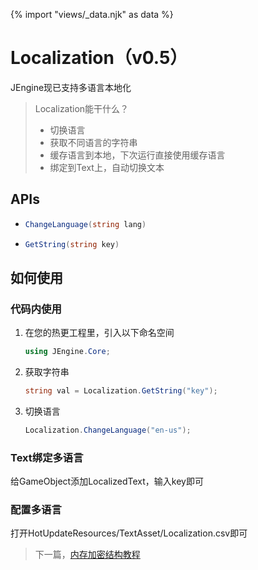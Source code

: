 {% import "views/_data.njk" as data %}

# Localization（v0.5）

JEngine现已支持多语言本地化

> Localization能干什么？
>
> - 切换语言
> - 获取不同语言的字符串
> - 缓存语言到本地，下次运行直接使用缓存语言
> - 绑定到Text上，自动切换文本


## APIs


- ```csharp
  ChangeLanguage(string lang)
  ```


- ```csharp
  GetString(string key)
  ```


## 如何使用

### 代码内使用

1. 在您的热更工程里，引入以下命名空间

   ```csharp
   using JEngine.Core;
   ```

2. 获取字符串

   ```csharp
   string val = Localization.GetString("key");
   ```

3. 切换语言

   ```csharp
   Localization.ChangeLanguage("en-us");
   ```

### Text绑定多语言

   给GameObject添加LocalizedText，输入key即可

### 配置多语言

   打开HotUpdateResources/TextAsset/Localization.csv即可

> 下一篇，[内存加密结构教程](crypto-struct.html)
